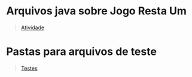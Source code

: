 # Arquivos java sobre Jogo Resta Um

> [Atividade](https://github.com/jebs-hub/MC322/tree/main/Lab04/src/mc322/lab04)

# Pastas para arquivos de teste

> [Testes](https://github.com/jebs-hub/MC322/tree/main/Lab04/src/db)
